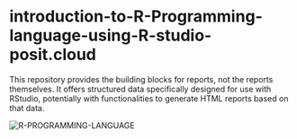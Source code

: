 # introduction-to-R-Programming-language-using-R-studio-posit.cloud

This repository provides the building blocks for reports, not the reports themselves. It offers structured data specifically designed for use with RStudio, potentially with functionalities to generate HTML reports based on that data.


![R-PROGRAMMING-LANGUAGE](https://github.com/balashiva0011/introduction-to-R-Programming-language-using-R-studio/assets/168978304/a0bc2022-93d9-4261-907f-dee17a7623e2)
